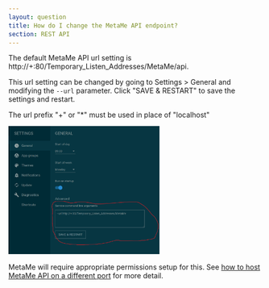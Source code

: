 ```yaml
---
layout: question
title: How do I change the MetaMe API endpoint?
section: REST API
---
```


The default MetaMe API url setting is http://+:80/Temporary_Listen_Addresses/MetaMe/api. 

This url setting can be changed by going to Settings > General and modifying the `--url` parameter. Click "SAVE & RESTART" to save the settings and restart.

The url prefix "+" or "*" must be used in place of "localhost"

<img class="m-1" src="/assets/metame-service-command-line-args.png" alt="MetaMe service command line arguments" width="300"/>

MetaMe will require appropriate permissions setup for this. See [how to host MetaMe API on a different port](/help/2020/11/14/how-to-host-metame-api-on-a-different-port) for more detail.